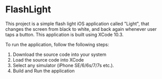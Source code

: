 # FlashLight

This project is a simple flash light iOS application called "Light", that changes the screen from black to white, and back again whenever user taps a button. This application is built using XCode 10.3.

To run the application, follow the following steps:
1) Download the source code into your system
2) Load the source code into XCode
3) Select any simulator (iPhone SE/6/6s/7/7s etc.).
4) Build and Run the application
